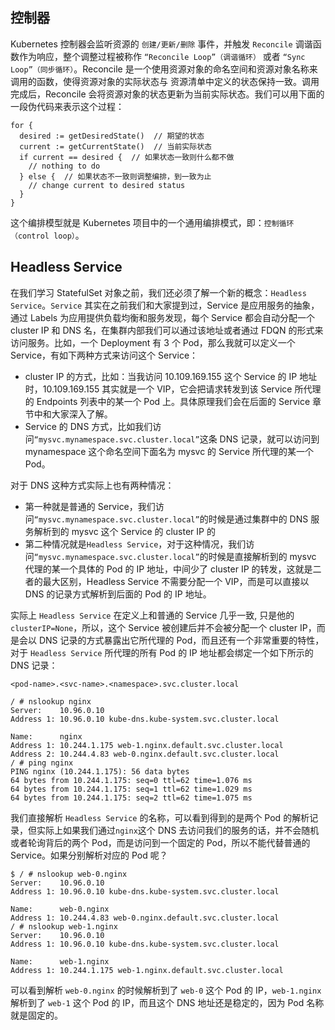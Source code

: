 ## 控制器

Kubernetes 控制器会监听资源的 `创建/更新/删除` 事件，并触发 `Reconcile` 调谐函数作为响应，整个调整过程被称作 `“Reconcile Loop”（调谐循环）` 或者 `“Sync Loop”（同步循环）`。Reconcile 是一个使用资源对象的命名空间和资源对象名称来调用的函数，使得资源对象的实际状态与 资源清单中定义的状态保持一致。调用完成后，Reconcile 会将资源对象的状态更新为当前实际状态。我们可以用下面的一段伪代码来表示这个过程：

```
for {
  desired := getDesiredState()  // 期望的状态
  current := getCurrentState()  // 当前实际状态
  if current == desired {  // 如果状态一致则什么都不做
    // nothing to do
  } else {  // 如果状态不一致则调整编排，到一致为止
    // change current to desired status
  }
}
```

这个编排模型就是 Kubernetes 项目中的一个通用编排模式，即：`控制循环（control loop）`。



## Headless Service

在我们学习 StatefulSet 对象之前，我们还必须了解一个新的概念：`Headless Service`。`Service` 其实在之前我们和大家提到过，Service 是应用服务的抽象，通过 Labels 为应用提供负载均衡和服务发现，每个 Service 都会自动分配一个 cluster IP 和 DNS 名，在集群内部我们可以通过该地址或者通过 FDQN 的形式来访问服务。比如，一个 Deployment 有 3 个 Pod，那么我就可以定义一个 Service，有如下两种方式来访问这个 Service：

- cluster IP 的方式，比如：当我访问 10.109.169.155 这个 Service 的 IP 地址时，10.109.169.155 其实就是一个 VIP，它会把请求转发到该 Service 所代理的 Endpoints 列表中的某一个 Pod 上。具体原理我们会在后面的 Service 章节中和大家深入了解。
- Service 的 DNS 方式，比如我们访问`“mysvc.mynamespace.svc.cluster.local”`这条 DNS 记录，就可以访问到 mynamespace 这个命名空间下面名为 mysvc 的 Service 所代理的某一个 Pod。

对于 DNS 这种方式实际上也有两种情况：

- 第一种就是普通的 Service，我们访问`“mysvc.mynamespace.svc.cluster.local”`的时候是通过集群中的 DNS 服务解析到的 mysvc 这个 Service 的 cluster IP 的
- 第二种情况就是`Headless Service`，对于这种情况，我们访问`“mysvc.mynamespace.svc.cluster.local”`的时候是直接解析到的 mysvc 代理的某一个具体的 Pod 的 IP 地址，中间少了 cluster IP 的转发，这就是二者的最大区别，Headless Service 不需要分配一个 VIP，而是可以直接以 DNS 的记录方式解析到后面的 Pod 的 IP 地址。

实际上 `Headless Service` 在定义上和普通的 Service 几乎一致, 只是他的 `clusterIP=None`，所以，这个 Service 被创建后并不会被分配一个 cluster IP，而是会以 DNS 记录的方式暴露出它所代理的 Pod，而且还有一个非常重要的特性，对于 `Headless Service` 所代理的所有 Pod 的 IP 地址都会绑定一个如下所示的 DNS 记录：

```
<pod-name>.<svc-name>.<namespace>.svc.cluster.local

/ # nslookup nginx
Server:    10.96.0.10
Address 1: 10.96.0.10 kube-dns.kube-system.svc.cluster.local

Name:      nginx
Address 1: 10.244.1.175 web-1.nginx.default.svc.cluster.local
Address 2: 10.244.4.83 web-0.nginx.default.svc.cluster.local
/ # ping nginx
PING nginx (10.244.1.175): 56 data bytes
64 bytes from 10.244.1.175: seq=0 ttl=62 time=1.076 ms
64 bytes from 10.244.1.175: seq=1 ttl=62 time=1.029 ms
64 bytes from 10.244.1.175: seq=2 ttl=62 time=1.075 ms
```

我们直接解析 `Headless Service` 的名称，可以看到得到的是两个 Pod 的解析记录，但实际上如果我们通过`nginx`这个 DNS 去访问我们的服务的话，并不会随机或者轮询背后的两个 Pod，而是访问到一个固定的 Pod，所以不能代替普通的 Service。如果分别解析对应的 Pod 呢？

```
$ / # nslookup web-0.nginx
Server:    10.96.0.10
Address 1: 10.96.0.10 kube-dns.kube-system.svc.cluster.local

Name:      web-0.nginx
Address 1: 10.244.4.83 web-0.nginx.default.svc.cluster.local
/ # nslookup web-1.nginx
Server:    10.96.0.10
Address 1: 10.96.0.10 kube-dns.kube-system.svc.cluster.local

Name:      web-1.nginx
Address 1: 10.244.1.175 web-1.nginx.default.svc.cluster.local
```

可以看到解析 `web-0.nginx` 的时候解析到了 `web-0` 这个 Pod 的 IP，`web-1.nginx` 解析到了 `web-1` 这个 Pod 的 IP，而且这个 DNS 地址还是稳定的，因为 Pod 名称就是固定的。
